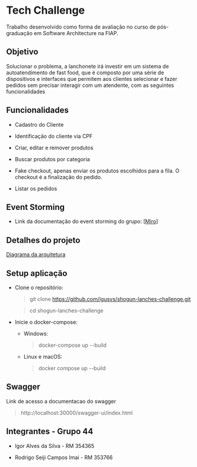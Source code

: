 # Tech Challenge

Trabalho desenvolvido como forma de avaliação no curso de pós-graduação em Software Architecture na FIAP.

## Objetivo
Solucionar o problema, a lanchonete irá investir em um sistema de autoatendimento de fast food, que é composto por uma série de dispositivos e interfaces que permitem aos clientes selecionar e fazer pedidos sem precisar interagir com um atendente, com as seguintes funcionalidades

## Funcionalidades

- Cadastro do Cliente

- Identificação do cliente via CPF

- Criar, editar e remover produtos

- Buscar produtos por categoria

- Fake checkout, apenas enviar os produtos escolhidos para a fila. O checkout é a finalização do pedido.

- Listar os pedidos

## Event Storming
- Link da documentação do event storming do grupo: [[Miro](https://miro.com/app/board/uXjVKYtyiY8=/?share_link_id=475227793071)] 

## Detalhes do projeto

[Diagrama da arquitetura](docs/Hexagonal_Architecture.jpg)

## Setup aplicação
- Clone o repositório:

  	> git clone https://github.com/igusvs/shogun-lanches-challenge.git

  	> cd shogun-lanches-challenge

- Inicie o docker-compose:

    *	Windows:

         > docker-compose up --build

    *	Linux e macOS:

         > docker compose up --build


## Swagger 
 Link de acesso a documentacao do swagger
> http://localhost:30000/swagger-ui/index.html

## Integrantes - Grupo 44

- Igor Alves da Silva - RM 354365

- Rodrigo Seiji Campos Imai - RM 353766
